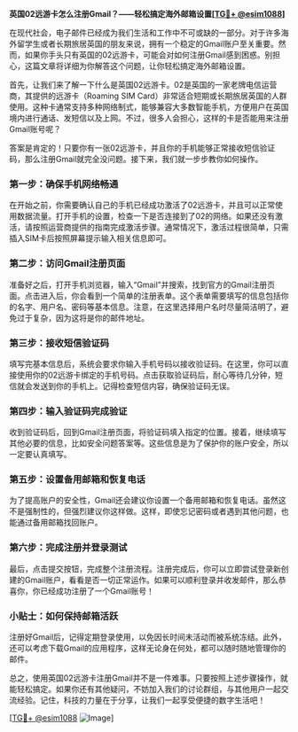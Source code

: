 **英国02远游卡怎么注册Gmail？——轻松搞定海外邮箱设置[[TG💪+ @esim1088](https://t.me/s/esim1088)]**

在现代社会，电子邮件已经成为我们生活和工作中不可或缺的一部分。对于许多海外留学生或者长期旅居英国的朋友来说，拥有一个稳定的Gmail账户至关重要。然而，如果你手头只有英国的02远游卡，可能会对如何注册Gmail感到困惑。别担心，这篇文章将详细为你解答这个问题，让你轻松搞定海外邮箱设置。

首先，让我们来了解一下什么是英国02远游卡。02是英国的一家老牌电信运营商，其提供的远游卡（Roaming SIM Card）非常适合短期或长期旅居英国的人群使用。这种卡通常支持多种网络制式，能够兼容大多数智能手机，方便用户在英国境内进行通话、发短信以及上网。不过，很多人会担心，这样的卡是否能用来注册Gmail账号呢？

答案是肯定的！只要你有一张02远游卡，并且你的手机能够正常接收短信验证码，那么注册Gmail就完全没问题。接下来，我们就一步步教你如何操作。

### 第一步：确保手机网络畅通

在开始之前，你需要确认自己的手机已经成功激活了02远游卡，并且可以正常使用数据流量。打开手机的设置，检查一下是否连接到了02的网络。如果还没有激活，请按照运营商提供的指南完成激活步骤。通常情况下，激活过程很简单，只需插入SIM卡后按照屏幕提示输入相关信息即可。

### 第二步：访问Gmail注册页面

准备好之后，打开手机浏览器，输入“Gmail”并搜索，找到官方的Gmail注册页面。点击进入后，你会看到一个简单的注册表单。这个表单需要填写的信息包括你的名字、用户名、密码等基本信息。注意，在这里选择用户名时尽量简洁明了，避免过于复杂，因为这将是你的邮件地址。

### 第三步：接收短信验证码

填写完基本信息后，系统会要求你输入手机号码以接收验证码。在这里，你可以直接使用你的02远游卡绑定的手机号码。点击获取验证码后，耐心等待几分钟，短信就会发送到你的手机上。记得检查短信内容，确保验证码无误。

### 第四步：输入验证码完成验证

收到验证码后，回到Gmail注册页面，将验证码填入指定的位置。接着，继续填写其他必要的信息，比如安全问题答案等。这些信息是为了保护你的账户安全，所以一定要认真填写。

### 第五步：设置备用邮箱和恢复电话

为了提高账户的安全性，Gmail还会建议你设置一个备用邮箱和恢复电话。虽然这不是强制性的，但强烈建议你这样做。这样，即使忘记密码或者遇到其他问题，也能通过备用邮箱找回账户。

### 第六步：完成注册并登录测试

最后，点击提交按钮，完成整个注册流程。注册完成后，你可以立即尝试登录新创建的Gmail账户，看看是否一切正常运作。如果可以顺利登录并收发邮件，那么恭喜你，你已经成功注册了一个Gmail账号！

### 小贴士：如何保持邮箱活跃

注册好Gmail后，记得定期登录使用，以免因长时间未活动而被系统冻结。此外，还可以考虑下载Gmail的应用程序，这样无论身在何处，都可以随时随地管理你的邮件。

总之，使用英国02远游卡注册Gmail并不是一件难事。只要按照上述步骤操作，就能轻松搞定。如果你还有其他疑问，不妨加入我们的讨论群组，与其他用户一起交流经验。记住，科技的力量在于分享，让我们一起享受便捷的数字生活吧！

[[TG💪+ @esim1088](https://t.me/s/esim1088) ![Image](https://i.postimg.cc/4NQfJmqS/Snipaste-2025-05-13-00-14-12.png)]